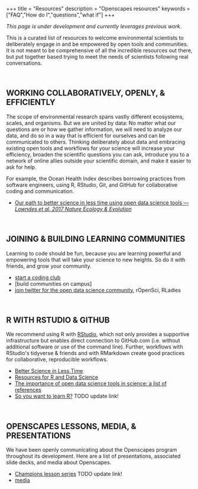 +++
title = "Resources"
description = "Openscapes resources"
keywords = ["FAQ","How do I","questions","what if"]
+++

*This page is under development and currently leverages previous work*.  

This is a curated list of resources to welcome environmental scientists to deliberately engage in and be empowered by open tools and communities. It is not meant to be comprehensive of all the incredible resources out there, but put together based trying to meet the needs of scientists following real conversations. <!---R focused for now --->


<br>

## WORKING COLLABORATIVELY, OPENLY, & EFFICIENTLY

The scope of environmental research spans vastly different ecosystems, scales, and organisms. But we are united by data: No matter what our questions are or how we gather information, we will need to analyze our data, and do so in a way that is efficient for ourselves and can be communicated to others. Thinking deliberately about data and embracing existing open tools and workflows for your science will increase your efficiency, broaden the scientific questions you can ask, introduce you to a network of online allies outside your scientific domain, and make it easier to ask for help.

For example, the Ocean Health Index describes borrowing practices from software engineers, using R, RStudio, Git, and GitHub for collaborative coding and communication. 

- [Our path to better science in less time using open data science tools — *Lowndes et al. 2017 Nature Ecology & Evolution*](https://www.nature.com/articles/s41559-017-0160)


<!---
Embrace existing open tools and workflows for science. There's not a single tool for all jobs, but can leverage existing workflows and streamline the amount of software (and user accounts) you need.

What unites us not what makes us different
--->


<!--- 
- https://github.com/baricks/opentodiscussion
-OL!!!!
- Moore Fdn https://www.moore.org/article-detail?newsUrlName=lessons-from-our-work-in-data-driven-science
- BIDS, NSF?
--->

<br>

## JOINING & BUILDING LEARNING COMMUNITIES

Learning to code should be fun, because you are learning powerful and empowering tools that will take your science to new heights. So do it with friends, and grow your community. 

- [start a coding club](/blog/2018/11/20/how-to-start-a-coding-club/)
- [build communities on campus]
- [join twitter for the open data science community](/blog/2018/12/06/twitter-for-community/), rOpenSci, RLadies

<br>

## R WITH RSTUDIO & GITHUB

We recommend using R with [RStudio](https://www.rstudio.com/), which not only provides a supportive infrastructure but enables direct connection to GitHub.com (i.e. without additional software or use of the command line). Further, workflows with RStudio's tidyverse & friends and with RMarkdown create good practices for collaborative, reproducible workflows.

- [Better Science in Less Time](http://ohi-science.org/betterscienceinlesstime/)
- [Resources for R and Data Science](http://ohi-science.org/news/Resources-for-R-and-Data-Science)
- [The importance of open data science tools in science: a list of references](http://ohi-science.org/news/importance-of-open-data-science-tools)
- [So you want to learn R?](https://github.com/Openscapes/snippets/blob/master/so-you-want-to-learn-r.md) TODO update link!

<br>

## OPENSCAPES LESSONS, MEDIA, & PRESENTATIONS

We have been openly communicating about the Openscapes program throughout its development. Here are a list of presentations, associated slide decks, and media about Openscapes.

- [Champions lesson series](https://openscapes.github.io/lesson-series/) TODO update link!
- [media](/media/)


<br>